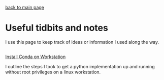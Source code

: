 [back to main page](michael-hoffman.gitbub.io/)

# Useful tidbits and notes
I use this page to keep track of ideas or information I used along the
way.

##
[Install Conda on Workstation](michael-hoffman.github.io/notes/install_conda)

I outline the steps I took to get a python implementation up and
running without root privileges on a linux workstation.
